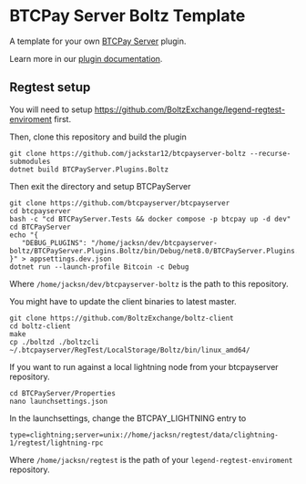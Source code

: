 # BTCPay Server Boltz Template

A template for your own [BTCPay Server](https://github.com/btcpayserver) plugin.

Learn more in our [plugin documentation](https://docs.btcpayserver.org/Development/Plugins/).

## Regtest setup

You will need to setup https://github.com/BoltzExchange/legend-regtest-enviroment first.

Then, clone this repository and build the plugin

```
git clone https://github.com/jackstar12/btcpayserver-boltz --recurse-submodules
dotnet build BTCPayServer.Plugins.Boltz
```

Then exit the directory and setup BTCPayServer

```
git clone https://github.com/btcpayserver/btcpayserver
cd btcpayserver
bash -c "cd BTCPayServer.Tests && docker compose -p btcpay up -d dev"
cd BTCPayServer
echo "{
   "DEBUG_PLUGINS": "/home/jacksn/dev/btcpayserver-boltz/BTCPayServer.Plugins.Boltz/bin/Debug/net8.0/BTCPayServer.Plugins.Boltz.dll"
}" > appsettings.dev.json
dotnet run --launch-profile Bitcoin -c Debug
```

Where `/home/jacksn/dev/btcpayserver-boltz` is the path to this repository.

You might have to update the client binaries to latest master.

```
git clone https://github.com/BoltzExchange/boltz-client
cd boltz-client
make
cp ./boltzd ./boltzcli ~/.btcpayserver/RegTest/LocalStorage/Boltz/bin/linux_amd64/
```

If you want to run against a local lightning node from your btcpayserver repository.

```
cd BTCPayServer/Properties
nano launchsettings.json
```

In the launchsettings, change the BTCPAY_LIGHTNING entry to

`type=clightning;server=unix://home/jacksn/regtest/data/clightning-1/regtest/lightning-rpc`

Where `/home/jacksn/regtest` is the path of your `legend-regtest-enviroment` repository.
